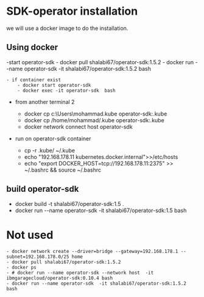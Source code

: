 # SDK-operator installation
we will use a docker image to do the installation.

## Using docker
-start operator-sdk
    - docker pull shalabi67/operator-sdk:1.5.2
    - docker run --name operator-sdk  -it shalabi67/operator-sdk:1.5.2 bash

    - if container exist
        - docker start operator-sdk
        - docker exec -it operator-sdk  bash

- from another terminal 2
    - docker cp c:\Users\mohammad\.kube operator-sdk:.kube
    - docker cp /home/mohammad/.kube operator-sdk:.kube
    - docker network connect  host operator-sdk

- run on operator-sdk container
    - cp -r .kube/ ~/.kube
    - echo "192.168.178.11   kubernetes.docker.internal">>/etc/hosts
    - echo "export DOCKER_HOST=tcp://192.168.178.11:2375" >> ~/.bashrc && source ~/.bashrc

## build operator-sdk
- docker build -t shalabi67/operator-sdk:1.5 .
- docker run --name operator-sdk -it shalabi67/operator-sdk:1.5 bash


# Not used
    - docker network create --driver=bridge --gateway=192.168.178.1 --subnet=192.168.178.0/25 home
    - docker pull shalabi67/operator-sdk:1.5.2
    - docker ps
    - # docker run --name operator-sdk --network host  -it ibmgaragecloud/operator-sdk:0.10.4 bash
    - docker run --name operator-sdk  -it shalabi67/operator-sdk:1.5.2 bash